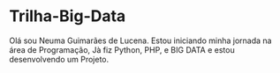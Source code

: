 # Trilha-Big-Data
Olá sou Neuma Guimarães de Lucena.
Estou iniciando minha jornada na área de Programação,
Jà fiz Python, PHP, e BIG DATA
e estou desenvolvendo um Projeto.
